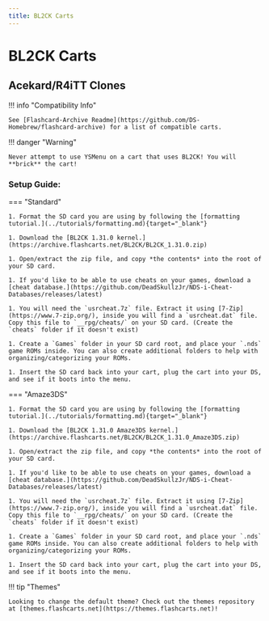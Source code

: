 ```yaml
---
title: BL2CK Carts
---
```


# BL2CK Carts
## Acekard/R4iTT Clones

!!! info "Compatibility Info"

    See [Flashcard-Archive Readme](https://github.com/DS-Homebrew/flashcard-archive) for a list of compatible carts.

!!! danger "Warning"

    Never attempt to use YSMenu on a cart that uses BL2CK! You will **brick** the cart!

### Setup Guide:

=== "Standard"

    1. Format the SD card you are using by following the [formatting tutorial.](../tutorials/formatting.md){target="_blank"}
    
    1. Download the [BL2CK 1.31.0 kernel.](https://archive.flashcarts.net/BL2CK/BL2CK_1.31.0.zip)
    
    1. Open/extract the zip file, and copy *the contents* into the root of your SD card.
    
    1. If you'd like to be able to use cheats on your games, download a [cheat database.](https://github.com/DeadSkullzJr/NDS-i-Cheat-Databases/releases/latest)
    
    1. You will need the `usrcheat.7z` file. Extract it using [7-Zip](https://www.7-zip.org/), inside you will find a `usrcheat.dat` file. Copy this file to `__rpg/cheats/` on your SD card. (Create the `cheats` folder if it doesn't exist)
    
    1. Create a `Games` folder in your SD card root, and place your `.nds` game ROMs inside. You can also create additional folders to help with organizing/categorizing your ROMs.
    
    1. Insert the SD card back into your cart, plug the cart into your DS, and see if it boots into the menu.

=== "Amaze3DS"

    1. Format the SD card you are using by following the [formatting tutorial.](../tutorials/formatting.md){target="_blank"}
    
    1. Download the [BL2CK 1.31.0 Amaze3DS kernel.](https://archive.flashcarts.net/BL2CK/BL2CK_1.31.0_Amaze3DS.zip)
    
    1. Open/extract the zip file, and copy *the contents* into the root of your SD card.
    
    1. If you'd like to be able to use cheats on your games, download a [cheat database.](https://github.com/DeadSkullzJr/NDS-i-Cheat-Databases/releases/latest)
    
    1. You will need the `usrcheat.7z` file. Extract it using [7-Zip](https://www.7-zip.org/), inside you will find a `usrcheat.dat` file. Copy this file to `__rpg/cheats/` on your SD card. (Create the `cheats` folder if it doesn't exist)
    
    1. Create a `Games` folder in your SD card root, and place your `.nds` game ROMs inside. You can also create additional folders to help with organizing/categorizing your ROMs.
    
    1. Insert the SD card back into your cart, plug the cart into your DS, and see if it boots into the menu.

!!! tip "Themes"

    Looking to change the default theme? Check out the themes repository at [themes.flashcarts.net](https://themes.flashcarts.net)!